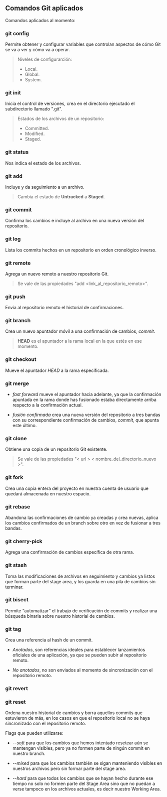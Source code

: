 ## Comandos Git aplicados

Comandos aplicados al momento:

### git config

Permite obtener y configurar variables que controlan aspectos de cómo Git se va a ver y cómo va a operar.

> Niveles de configurarción:
> - Local. 
> - Global. 
> - System.

### git init

Inicia el control de versiones, crea en el directorio ejecutado el subdirectorio llamado ".git".  

> Estados de los archivos de un repositorio:
> - Committed. 
> - Modified. 
> - Staged.

### git status

Nos indica el estado de los archivos.

### git add

Incluye y da seguimiento a un archivo.

> Cambia el estado de **Untracked** a **Staged**.

### git commit

Confirma los cambios e incluye al archivo en una nueva versión del repositorio.

### git log

Lista los commits hechos en un repositorio en orden cronológico inverso.

### git remote 

Agrega un nuevo remoto a nuestro repositorio Git.

> Se vale de las propiedades "add <alias> <link_al_repositorio_remoto>".

### git push

Envía al repositorio remoto el historial de confirmaciones.

### git branch

Crea un nuevo apuntador móvil a una confirmación de cambios, *commit*.

> **HEAD** es el apuntador a la rama local en la que estés en ese momento.

### git checkout

Mueve el apuntador *HEAD* a la rama especificada.

### git merge

- *fast forward* mueve el apuntador hacia adelante, ya que la confirmación apuntada en la rama donde has fusionado estaba directamente arriba respecto a la confirmación actual.

- *fusión confirmada* crea una nueva versión del repositorio a tres bandas con su correspondiente confirmación de cambios, *commit*, que apunta este último.

### git clone

Obtiene una copia de un repositorio Git existente.

> Se vale de las propiedades "< url > < nombre_del_directorio_nuevo >".

### git fork

Crea una copia entera del proyecto en nuestra cuenta de usuario que quedará almacenada en nuestro espacio.

### git rebase

Abandona las confirmaciones de cambio ya creadas y crea nuevas, aplica los cambios confirmados de un branch sobre otro en vez de fusionar a tres bandas.

### git cherry-pick

Agrega una confirmación de cambios específica de otra rama.

### git stash

Toma las modificaciones de archivos en seguimiento y cambios ya listos que forman parte del stage area, y los guarda en una pila de cambios sin terminar.

### git bisect

Permite “automatizar” el trabajo de verificación de commits y realizar una búsqueda binaria sobre nuestro historial de cambios.  

### git tag

Crea una referencia al hash de un commit.

- *Anotados*, son referencias ideales para establecer lanzamientos oficiales de una aplicación, ya que se pueden subir al repositorio remoto.

- *No anotados*, no son enviados al momento de sincronización con el repositorio remoto.  

### git revert



### git reset

Ordena nuestro historial de cambios y borra aquellos commits que estuvieron de más, en los casos en que el repositorio local no se haya sincronizado con el repositorio remoto.

Flags que pueden utilizarse:

- *--soft* para que los cambios que hemos intentado resetear aún se mantengan visibles, pero ya no formen parte de ningún commit en nuestro branch.

- *--mixed* para que los cambios también se sigan manteniendo visibles en nuestros archivos pero sin formar parte del stage area.

- *--hard* para que todos los cambios que se hayan hecho durante ese tiempo no solo no formen parte del Stage Area sino que no puedan a verse tampoco en los archivos actuales, es decir nuestro Working Area.


